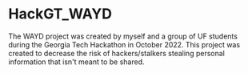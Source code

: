 # HackGT_WAYD

The WAYD project was created by myself and a group of UF students during the Georgia Tech Hackathon in October 2022. 
This project was created to decrease the risk of hackers/stalkers stealing personal information that isn't meant to be shared.

